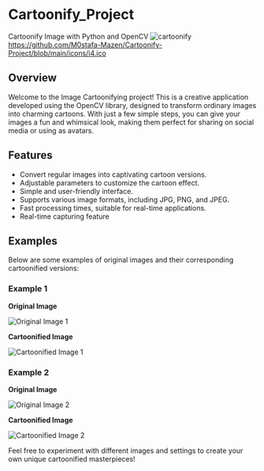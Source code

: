 # Cartoonify_Project
Cartoonify Image with Python and OpenCV
![cartoonify]([cartoonify_logo.jpg](https://github.com/M0stafa-Mazen/Cartoonify-Project/blob/main/icons/i4.ico))
https://github.com/M0stafa-Mazen/Cartoonify-Project/blob/main/icons/i4.ico

## Overview

Welcome to the Image Cartoonifying project! This is a creative application developed using the OpenCV library, designed to transform ordinary images into charming cartoons. With just a few simple steps, you can give your images a fun and whimsical look, making them perfect for sharing on social media or using as avatars.


## Features

- Convert regular images into captivating cartoon versions.
- Adjustable parameters to customize the cartoon effect.
- Simple and user-friendly interface.
- Supports various image formats, including JPG, PNG, and JPEG.
- Fast processing times, suitable for real-time applications.
- Real-time capturing feature


## Examples

Below are some examples of original images and their corresponding cartoonified versions:

### Example 1

**Original Image**

![Original Image 1](example1.jpg)

**Cartoonified Image**

![Cartoonified Image 1](example1_cartoonified.jpg)

### Example 2

**Original Image**

![Original Image 2](example2.jpg)

**Cartoonified Image**

![Cartoonified Image 2](example2_cartoonified.jpg)

Feel free to experiment with different images and settings to create your own unique cartoonified masterpieces!
